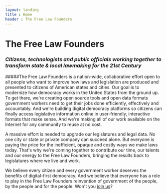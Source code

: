 ```yaml
---
layout: landing
title : Home
header : The Free Law Founders
---
```


# The Free Law Founders

### *Citizens, technologists and public officials working together to transform state & local lawmaking for the 21st Century*

#####The Free Law Founders is a nation-wide, collaborative effort open to all people who want to improve how laws and legislation are produced and presented to citizens of American states and cities.  Our goal is to modernize how democracy works in the United States from the ground up.  To get there, we're creating open source tools and open data formats government workers need to get their jobs done efficiently, effectively and accountably.  And we're building digital democracy platforms so citizens can finally access legislative information online in user-friendly, interactive formats that make sense.  And we're making all of our work available on the Internet for any community to reuse at no cost.  

A massive effort is needed to upgrade our legislatures and legal data.  No one city or state or private company can succeed alone.  But everyone is paying the price for the inefficient, opaque and costly ways we make laws today.  That's why we're coming together to contribute our time, our talents and our energy to the Free Law Founders, bringing the results back to legislatures where we live and work.  

We believe every citizen and every government worker deserves the benefits of digital-first democracy.  And we believe that everyone has a role to play in the Free Law Founders reinvention of government of the people, by the people and for the people.  Won't you [join us](http://eepurl.com/Yu7fr)?
